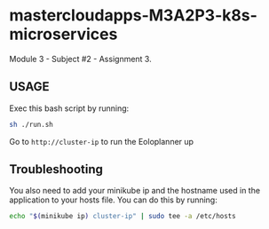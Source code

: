 # mastercloudapps-M3A2P3-k8s-microservices
Module 3 - Subject #2 - Assignment 3.

## USAGE

Exec this bash script by running:
```bash
sh ./run.sh
```

Go to `http://cluster-ip` to run the Eoloplanner up

## Troubleshooting

You also need to add your minikube ip and the hostname used in the application to your hosts file. You can do this by running:
```bash
echo "$(minikube ip) cluster-ip" | sudo tee -a /etc/hosts
```
